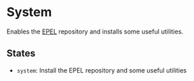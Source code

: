 # System

Enables the [EPEL](https://fedoraproject.org/wiki/EPEL) repository and installs some useful utilities.

## States

- `system`: Install the EPEL repository and some useful utilities
